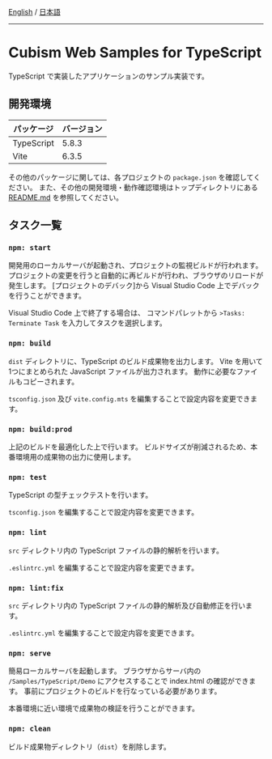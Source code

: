 [English](README.md) / [日本語](README.ja.md)

---

# Cubism Web Samples for TypeScript

TypeScript で実装したアプリケーションのサンプル実装です。


## 開発環境

| パッケージ | バージョン |
| --- | --- |
| TypeScript | 5.8.3 |
| Vite | 6.3.5 |

その他のパッケージに関しては、各プロジェクトの `package.json` を確認してください。
また、その他の開発環境・動作確認環境はトップディレクトリにある [README.md](/README.ja.md) を参照してください。


## タスク一覧

### `npm: start`

開発用のローカルサーバが起動され、プロジェクトの監視ビルドが行われます。
プロジェクトの変更を行うと自動的に再ビルドが行われ、ブラウザのリロードが発生します。
[プロジェクトのデバック]から Visual Studio Code 上でデバックを行うことができます。

Visual Studio Code 上で終了する場合は、
コマンドパレットから `>Tasks: Terminate Task` を入力してタスクを選択します。

### `npm: build`

`dist` ディレクトリに、TypeScript のビルド成果物を出力します。
Vite を用いて1つにまとめられた JavaScript ファイルが出力されます。
動作に必要なファイルもコピーされます。

`tsconfig.json` 及び `vite.config.mts` を編集することで設定内容を変更できます。

### `npm: build:prod`

上記のビルドを最適化した上で行います。
ビルドサイズが削減されるため、本番環境用の成果物の出力に使用します。

### `npm: test`

TypeScript の型チェックテストを行います。

`tsconfig.json` を編集することで設定内容を変更できます。

### `npm: lint`

`src` ディレクトリ内の TypeScript ファイルの静的解析を行います。

`.eslintrc.yml` を編集することで設定内容を変更できます。

### `npm: lint:fix`

`src` ディレクトリ内の TypeScript ファイルの静的解析及び自動修正を行います。

`.eslintrc.yml` を編集することで設定内容を変更できます。

### `npm: serve`

簡易ローカルサーバを起動します。
ブラウザからサーバ内の `/Samples/TypeScript/Demo` にアクセスすることで index.html の確認ができます。
事前にプロジェクトのビルドを行なっている必要があります。

本番環境に近い環境で成果物の検証を行うことができます。

### `npm: clean`

ビルド成果物ディレクトリ（`dist`）を削除します。

